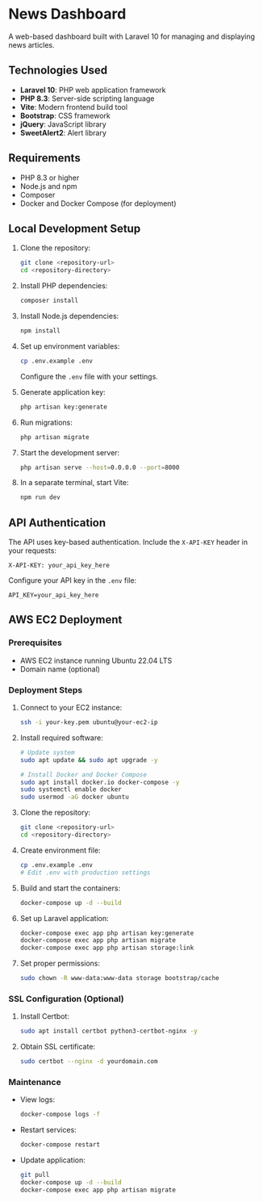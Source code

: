 # News Dashboard

A web-based dashboard built with Laravel 10 for managing and displaying news articles.

## Technologies Used
- **Laravel 10**: PHP web application framework
- **PHP 8.3**: Server-side scripting language
- **Vite**: Modern frontend build tool
- **Bootstrap**: CSS framework
- **jQuery**: JavaScript library
- **SweetAlert2**: Alert library

## Requirements
- PHP 8.3 or higher
- Node.js and npm
- Composer
- Docker and Docker Compose (for deployment)

## Local Development Setup

1. Clone the repository:
   ```bash
   git clone <repository-url>
   cd <repository-directory>
   ```

2. Install PHP dependencies:
   ```bash
   composer install
   ```

3. Install Node.js dependencies:
   ```bash
   npm install
   ```

4. Set up environment variables:
   ```bash
   cp .env.example .env
   ```
   Configure the `.env` file with your settings.

5. Generate application key:
   ```bash
   php artisan key:generate
   ```

6. Run migrations:
   ```bash
   php artisan migrate
   ```

7. Start the development server:
   ```bash
   php artisan serve --host=0.0.0.0 --port=8000
   ```

8. In a separate terminal, start Vite:
   ```bash
   npm run dev
   ```

## API Authentication

The API uses key-based authentication. Include the `X-API-KEY` header in your requests:

```http
X-API-KEY: your_api_key_here
```

Configure your API key in the `.env` file:
```env
API_KEY=your_api_key_here
```

## AWS EC2 Deployment

### Prerequisites
- AWS EC2 instance running Ubuntu 22.04 LTS
- Domain name (optional)

### Deployment Steps

1. Connect to your EC2 instance:
   ```bash
   ssh -i your-key.pem ubuntu@your-ec2-ip
   ```

2. Install required software:
   ```bash
   # Update system
   sudo apt update && sudo apt upgrade -y

   # Install Docker and Docker Compose
   sudo apt install docker.io docker-compose -y
   sudo systemctl enable docker
   sudo usermod -aG docker ubuntu
   ```

3. Clone the repository:
   ```bash
   git clone <repository-url>
   cd <repository-directory>
   ```

4. Create environment file:
   ```bash
   cp .env.example .env
   # Edit .env with production settings
   ```

5. Build and start the containers:
   ```bash
   docker-compose up -d --build
   ```

6. Set up Laravel application:
   ```bash
   docker-compose exec app php artisan key:generate
   docker-compose exec app php artisan migrate
   docker-compose exec app php artisan storage:link
   ```

7. Set proper permissions:
   ```bash
   sudo chown -R www-data:www-data storage bootstrap/cache
   ```

### SSL Configuration (Optional)

1. Install Certbot:
   ```bash
   sudo apt install certbot python3-certbot-nginx -y
   ```

2. Obtain SSL certificate:
   ```bash
   sudo certbot --nginx -d yourdomain.com
   ```

### Maintenance

- View logs:
  ```bash
  docker-compose logs -f
  ```

- Restart services:
  ```bash
  docker-compose restart
  ```

- Update application:
  ```bash
  git pull
  docker-compose up -d --build
  docker-compose exec app php artisan migrate
  ```

